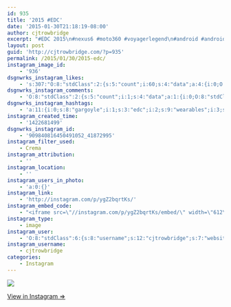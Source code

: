 ```yaml
---
id: 935
title: '2015 #EDC'
date: '2015-01-30T21:18:19-08:00'
author: cjtrowbridge
excerpt: "#EDC 2015\n#nexus6 #moto360 #voyagerlegend\n#android #androidwear #wearable #wearables #okgoogle #cyberpunk #gargoyle"
layout: post
guid: 'http://cjtrowbridge.com/?p=935'
permalink: /2015/01/30/2015-edc/
instagram_image_id:
    - '936'
dsgnwrks_instagram_likes:
    - 's:307:"O:8:"stdClass":2:{s:5:"count";i:60;s:4:"data";a:4:{i:0;O:8:"stdClass":4:{s:8:"username";s:9:"fonegrams";s:15:"profile_picture";s:107:"https://igcdn-photos-c-a.akamaihd.net/hphotos-ak-xap1/t51.2885-19/10724248_724558897622954_1476299638_a.jpg";s:2:"id";s:10:"1517259977";s:9:"full_name";s:19:"Glamour phones ";'
dsgnwrks_instagram_comments:
    - 'O:8:"stdClass":2:{s:5:"count";i:1;s:4:"data";a:1:{i:0;O:8:"stdClass":4:{s:12:"created_time";s:10:"1422998680";s:4:"text";s:28:"@infoshafiei @fatemeh_shafie";s:4:"from";O:8:"stdClass":4:{s:8:"username";s:8:"omidsh76";s:15:"profile_picture";s:106:"https://igcdn-photos-c-a.akamaihd.net/hphotos-ak-xaf1/t51.2885-19/10950573_928652097156634_629562079_a.jpg";s:2:"id";s:10:"1084739433";s:9:"full_name";s:4:"omid";}s:2:"id";s:18:"912501527274246200";}}}'
dsgnwrks_instagram_hashtags:
    - 'a:11:{i:0;s:8:"gargoyle";i:1;s:3:"edc";i:2;s:9:"wearables";i:3;s:8:"okgoogle";i:4;s:13:"voyagerlegend";i:5;s:11:"androidwear";i:6;s:9:"cyberpunk";i:7;s:6:"nexus6";i:8;s:7:"android";i:9;s:8:"wearable";i:10;s:7:"moto360";}'
instagram_created_time:
    - '1422681499'
dsgnwrks_instagram_id:
    - '909840816450491052_41872995'
instagram_filter_used:
    - Crema
instagram_attribution:
    - ''
instagram_location:
    - ''
instagram_users_in_photo:
    - 'a:0:{}'
instagram_link:
    - 'http://instagram.com/p/ygZ2bqrtKs/'
instagram_embed_code:
    - "<iframe src=\"//instagram.com/p/ygZ2bqrtKs/embed/\" width=\"612\" height=\"710\" frameborder=\"0\" scrolling=\"no\" allowtransparency=\"true\"></iframe>\n"
instagram_type:
    - image
instagram_user:
    - 'O:8:"stdClass":6:{s:8:"username";s:12:"cjtrowbridge";s:7:"website";s:0:"";s:15:"profile_picture";s:103:"https://igcdn-photos-f-a.akamaihd.net/hphotos-ak-xpa1/t51.2885-19/925559_452430704897917_67836701_a.jpg";s:9:"full_name";s:13:"CJ Trowbridge";s:3:"bio";s:0:"";s:2:"id";s:8:"41872995";}'
instagram_username:
    - cjtrowbridge
categories:
    - Instagram
---
```


[![](http://blog.cjtrowbridge.com/wp-content/uploads/2015/01/924152_416955795131443_244437305_n.jpg)](http://instagram.com/p/ygZ2bqrtKs/)

[View in Instagram ⇒](http://instagram.com/p/ygZ2bqrtKs/)